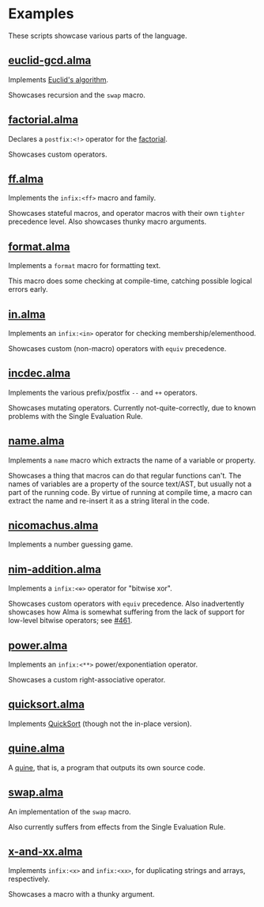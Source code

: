 # Examples

These scripts showcase various parts of the language.

## [euclid-gcd.alma](/examples/euclid-gcd.alma)

Implements [Euclid's
algorithm](https://en.wikipedia.org/wiki/Euclidean_algorithm).

Showcases recursion and the `swap` macro.

## [factorial.alma](/examples/factorial.alma)

Declares a `postfix:<!>` operator for the
[factorial](https://en.wikipedia.org/wiki/Factorial).

Showcases custom operators.

## [ff.alma](/examples/ff.alma)

Implements the `infix:<ff>` macro and family.

Showcases stateful macros, and operator macros with their own `tighter`
precedence level. Also showcases thunky macro arguments.

## [format.alma](/examples/format.alma)

Implements a `format` macro for formatting text.

This macro does some checking at compile-time, catching possible logical errors
early.

## [in.alma](/examples/in.alma)

Implements an `infix:<in>` operator for checking membership/elementhood.

Showcases custom (non-macro) operators with `equiv` precedence.

## [incdec.alma](/examples/incdec.alma)

Implements the various prefix/postfix `--` and `++` operators.

Showcases mutating operators. Currently not-quite-correctly, due to known
problems with the Single Evaluation Rule.

## [name.alma](/examples/name.alma)

Implements a `name` macro which extracts the name of a variable or property.

Showcases a thing that macros can do that regular functions can't. The names of
variables are a property of the source text/AST, but usually not a part of the
running code. By virtue of running at compile time, a macro can extract the
name and re-insert it as a string literal in the code.

## [nicomachus.alma](/examples/nicomachus.alma)

Implements a number guessing game.

## [nim-addition.alma](/examples/nim-addition.alma)

Implements a `infix:<⊕>` operator for "bitwise xor".

Showcases custom operators with `equiv` precedence. Also inadvertently
showcases how Alma is somewhat suffering from the lack of support for low-level
bitwise operators; see [#461](http://github.com/masak/alma/issues/461).

## [power.alma](/examples/power.alma)

Implements an `infix:<**>` power/exponentiation operator.

Showcases a custom right-associative operator.

## [quicksort.alma](/examples/quicksort.alma)

Implements [QuickSort](https://en.wikipedia.org/wiki/Quicksort) (though not the
in-place version).

## [quine.alma](/examples/quine.alma)

A [quine](https://en.wikipedia.org/wiki/Quine_(computing)), that is, a program
that outputs its own source code.

## [swap.alma](/examples/swap.alma)

An implementation of the `swap` macro.

Also currently suffers from effects from the Single Evaluation Rule.

## [x-and-xx.alma](/examples/x-and-xx.alma)

Implements `infix:<x>` and `infix:<xx>`, for duplicating strings and arrays, respectively.

Showcases a macro with a thunky argument.

